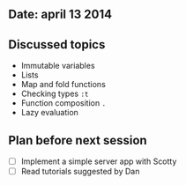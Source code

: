 ## Date: april 13 2014

## Discussed topics
- Immutable variables
- Lists
- Map and fold functions
- Checking types `:t`
- Function composition `.`
- Lazy evaluation

## Plan before next session
- [ ] Implement a simple server app with Scotty
- [ ] Read tutorials suggested by Dan